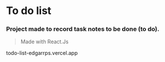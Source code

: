 # To do list
### Project made to record task notes to be done (to do).
> Made with React.Js

todo-list-edgarrps.vercel.app
